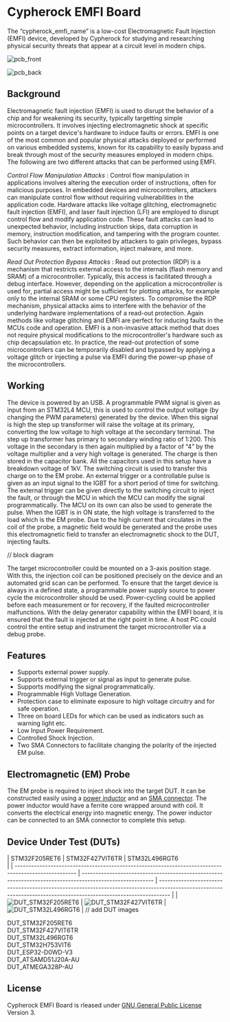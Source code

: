 
# Cypherock EMFI Board

The “cypherock_emfi_name” is a low-cost Electromagnetic Fault Injection (EMFI) device, developed by Cypherock for studying and researching physical security threats that appear at a circuit level in modern chips.  

![pcb_front](https://github.com/Cypherock/emfi-board/blob/main/images/pcb_front.png)      

![pcb_back](https://github.com/Cypherock/emfi-board/blob/main/images/pcb_back.jpg)





## Background

Electromagnetic fault injection (EMFI) is used to disrupt the behavior of a chip and for weakening its security, typically targetting simple microcontrollers. It involves injecting electromagnetic shock at specific points on a target device's hardware to induce faults or errors. EMFI is one of the most common and popular physical attacks deployed or performed on various embedded systems, known for its capability to easily bypass and break through most of the security measures employed in modern chips. The following are two different attacks that can be performed using EMFI.

*Control Flow Manipulation Attacks* : 
Control flow manipulation in applications involves altering the execution order of instructions, often for malicious purposes. In embedded devices and microcontrollers, attackers can manipulate control flow without requiring vulnerabilities in the application code. Hardware attacks like voltage glitching, electromagnetic fault injection (EMFI), and laser fault injection (LFI) are employed to disrupt control flow and modify application code. These fault attacks can lead to unexpected behavior, including instruction skips, data corruption in memory, instruction modification, and tampering with the program counter. Such behavior can then be exploited by attackers to gain privileges, bypass security measures, extract information, inject malware, and more.

*Read Out Protection Bypass Attacks* : 
Read out protection (RDP) is a mechanism that restricts external access to the internals (flash memory and SRAM) of a microcontroller. Typically, this access is facilitated through a debug interface. However, depending on the application a microcontroller is used for, partial access might be sufficient for plotting attacks, for example only to the internal SRAM or some CPU registers. To compromise the RDP mechanism, physical attacks aims to interfere with the behavior of the underlying hardware implementations of a read-out protection. Again methods like voltage glitching and EMFI are perfect  for inducing faults in the MCUs code and operation. EMFI is a non-invasive attack method that does not require physical modifications to the microcontroller's hardware such as chip decapsulation etc. In practice, the read-out protection of some microcontrollers can be temporarily disabled and bypassed by applying a voltage glitch or injecting a pulse via EMFI during the power-up phase of the microcontrollers. 

## Working

The device is powered by an USB. A programmable PWM signal is given as input from an STM32L4 MCU, this is used to control the output voltage (by changing the PWM parameters) generated by the device. When this signal is high the step up transformer will raise the voltage at its primary, converting the low voltage to high voltage at the secondary terminal. The step up transformer has primary to secondary winding ratio of 1:200. This voltage in the secondary is then again multiplied by a factor of “4” by the voltage multiplier and a very high voltage is generated. The charge is then stored in the capacitor bank. All the capacitors used in this setup have a breakdown voltage of 1kV. The switching circuit is used to transfer this charge on to the EM probe. An external trigger or a controllable pulse is given as an input signal to the IGBT for a short period of time for switching. The external trigger can be given directly to the switching circuit to inject  the fault, or through the MCU in which the MCU can modify the signal programmatically. The MCU on its own can also be used to generate the pulse. When the IGBT is in ON state, the high voltage is transferred to the load which is the EM probe. Due to the high current that circulates in the coil of the probe, a magnetic field would be generated and the probe uses this electromagnetic field to transfer an electromagnetic shock to the DUT, injecting faults.

// block diagram

The target microcontroller could be mounted on a 3-axis position stage. With this, the injection coil can be positioned precisely on the device and an automated grid scan can be performed. To ensure that the target device is always in a defined state, a programmable power supply source to power cycle the microcontroller should be used. Power-cycling could be applied before each measurement or for recovery, if the faulted microcontroller malfunctions. With the delay generator capability within the EMFI board, it is ensured that the fault is injected at the right point in time. A host PC could control the entire setup and instrument the target microcontroller via a debug probe.

## Features

* Supports external power supply.  
* Supports external trigger or signal as input to generate pulse. 
* Supports modifying the signal programmatically.
* Programmable High Voltage Generation.
* Protection case to eliminate exposure to high voltage circuitry and for safe operation.
* Three on board LEDs for which can be used as indicators such as warning light etc.
* Low Input Power Requirement.
* Controlled Shock Injection.
* Two SMA Connectors to facilitate changing the polarity of the injected EM pulse.

## Electromagnetic (EM) Probe

The EM probe is required to inject shock into the target DUT. It can be constructed easily using a [power inductor](https://www.mouser.in/ProductDetail/710-744710610) and an [SMA connector](https://www.mouser.in/ProductDetail/712-CONSMA013.062-G). The power inductor would have a ferrite core wrapped around with coil. It converts the electrical energy into magnetic energy. The power inductor can be connected to an SMA connector to complete this setup. 

## Device Under Test (DUTs)    

| STM32F205RET6                                                                                        | STM32F427VIT6TR                                                                                          | STM32L496RGT6                                            
                                              |
| ---------------------------------------------------------------------------------------------------- | -------------------------------------------------------------------------------------------------------- | ---------------------------------------------------------------------------------------------------------------------------------------------------------------- | 
| ![DUT_STM32F205RET6](https://github.com/Cypherock/emfi-board/blob/main/images/DUT_STM32F205RET6.png) | ![DUT_STM32F427VIT6TR](https://github.com/Cypherock/emfi-board/blob/main/images/DUT_STM32F427VIT6TR.png) | ![DUT_STM32L496RGT6](https://github.com/Cypherock/emfi-board/blob/main/images/DUT_STM32L496RGT6.png) |
// add DUT images

DUT_STM32F205RET6  
DUT_STM32F427VIT6TR  
DUT_STM32L496RGT6  
DUT_STM32H753VIT6  
DUT_ESP32-D0WD-V3  
DUT_ATSAMD51J20A-AU  
DUT_ATMEGA328P-AU
## License

Cypherock EMFI Board is rleased under [GNU General Public License](https://www.gnu.org/licenses/gpl-3.0.en.html) Version 3.

